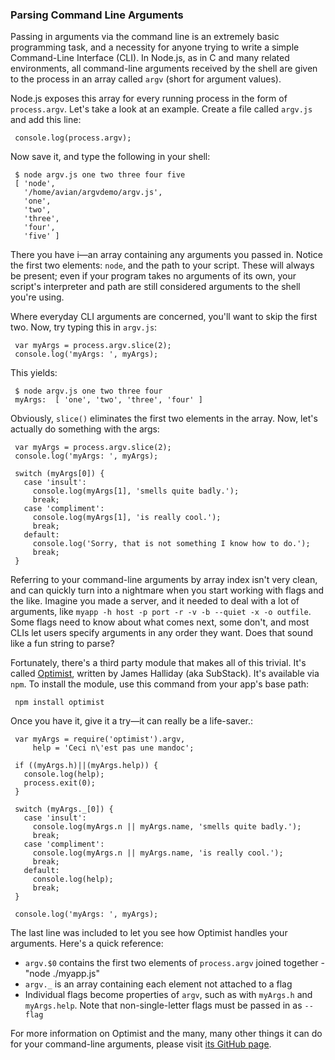 ### Parsing Command Line Arguments

Passing in arguments via the command line is an extremely basic programming task, and a necessity for anyone trying to write a simple Command-Line Interface (CLI).  In Node.js, as in C and many related environments, all command-line arguments received by the shell are given to the process in an array called `argv` (short for argument values).  

Node.js exposes this array for every running process in the form of `process.argv`. Let's take a look at an example. Create a file called `argv.js` and add this line:

     console.log(process.argv);

Now save it, and type the following in your shell:

     $ node argv.js one two three four five
     [ 'node',
       '/home/avian/argvdemo/argv.js',
       'one',
       'two',
       'three',
       'four',
       'five' ]

There you have i&mdash;an array containing any arguments you passed in.  Notice the first two elements: `node`, and the path to your script.  These will always be present; even if your program takes no arguments of its own, your script's interpreter and path are still considered arguments to the shell you're using.  

Where everyday CLI arguments are concerned, you'll want to skip the first two.  Now, try typing this in `argv.js`:

     var myArgs = process.argv.slice(2);
     console.log('myArgs: ', myArgs);

This yields:

     $ node argv.js one two three four
     myArgs:  [ 'one', 'two', 'three', 'four' ]

Obviously, `slice()` eliminates the first two elements in the array. Now, let's actually do something with the args:

     var myArgs = process.argv.slice(2);
     console.log('myArgs: ', myArgs);

     switch (myArgs[0]) {
       case 'insult':
         console.log(myArgs[1], 'smells quite badly.');
         break;
       case 'compliment':
         console.log(myArgs[1], 'is really cool.');
         break;
       default:
         console.log('Sorry, that is not something I know how to do.');
         break;
     }

Referring to your command-line arguments by array index isn't very clean, and can quickly turn into a nightmare when you start working with flags and the like. Imagine you made a server, and it needed to deal with a lot of arguments, like `myapp -h host -p port -r -v -b --quiet -x -o outfile`. Some flags need to know about what comes next, some don't, and most CLIs let users specify arguments in any order they want. Does that sound like a fun string to parse?

Fortunately, there's a third party module that makes all of this trivial. It's called [Optimist](https://github.com/substack/node-optimist), written by James Halliday (aka SubStack). It's available via `npm`.  To install the module, use this command from your app's base path:

     npm install optimist
     
Once you have it, give it a try&mdash;it can really be a life-saver.:

     var myArgs = require('optimist').argv,
         help = 'Ceci n\'est pas une mandoc';
     
     if ((myArgs.h)||(myArgs.help)) {
       console.log(help);
       process.exit(0);
     }
     
     switch (myArgs._[0]) {
       case 'insult':
         console.log(myArgs.n || myArgs.name, 'smells quite badly.');
         break;
       case 'compliment':
         console.log(myArgs.n || myArgs.name, 'is really cool.');
         break;
       default:
         console.log(help);
         break;
     }
     
     console.log('myArgs: ', myArgs);
     
The last line was included to let you see how Optimist handles your arguments.  Here's a quick reference:

- `argv.$0` contains the first two elements of `process.argv` joined together - "node ./myapp.js"
- `argv._` is an array containing each element not attached to a flag
- Individual flags become properties of `argv`, such as with `myArgs.h` and `myArgs.help`.  Note that non-single-letter flags must be passed in as `--flag`

For more information on Optimist and the many, many other things it can do for your command-line arguments, please visit [its GitHub page](https://github.com/substack/node-optimist).